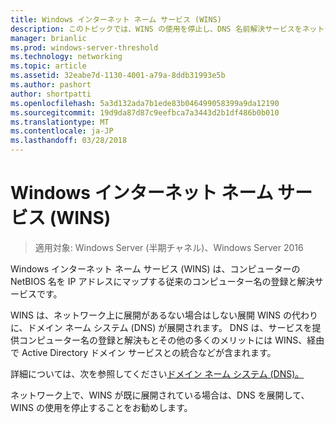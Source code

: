 ```yaml
---
title: Windows インターネット ネーム サービス (WINS)
description: このトピックでは、WINS の使用を停止し、DNS 名前解決サービスをネットワーク上の使用に関する情報を提供します。
manager: brianlic
ms.prod: windows-server-threshold
ms.technology: networking
ms.topic: article
ms.assetid: 32eabe7d-1130-4001-a79a-8ddb31993e5b
ms.author: pashort
author: shortpatti
ms.openlocfilehash: 5a3d132ada7b1ede83b046499058399a9da12190
ms.sourcegitcommit: 19d9da87d87c9eefbca7a3443d2b1df486b0b010
ms.translationtype: MT
ms.contentlocale: ja-JP
ms.lasthandoff: 03/28/2018
---
```

#  <a name="windows-internet-name-service-wins"></a>Windows インターネット ネーム サービス (WINS)

>適用対象: Windows Server (半期チャネル)、Windows Server 2016

Windows インターネット ネーム サービス (WINS) は、コンピューターの NetBIOS 名を IP アドレスにマップする従来のコンピューター名の登録と解決サービスです。

WINS は、ネットワーク上に展開があるない場合はしない展開 WINS の代わりに、ドメイン ネーム システム \(DNS\) が展開されます。 DNS は、サービスを提供コンピューター名の登録と解決もとその他の多くのメリットには WINS、経由で Active Directory ドメイン サービスとの統合などが含まれます。

詳細については、次を参照してください[ドメイン ネーム システム (DNS)。](https://docs.microsoft.com/windows-server/networking/dns/dns-top)

ネットワーク上で、WINS が既に展開されている場合は、DNS を展開して、WINS の使用を停止することをお勧めします。
